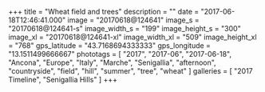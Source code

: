 +++
title = "Wheat field and trees"
description = ""
date = "2017-06-18T12:46:41.000"
image = "20170618@124641"
image_s = "20170618@124641-s"
image_width_s = "199"
image_height_s = "300"
image_xl = "20170618@124641-xl"
image_width_xl = "509"
image_height_xl = "768"
gps_latitude = "43.7168694333333"
gps_longitude = "13.1511499666667"
phototags = [ "2017", "2017-06", "2017-06-18", "Ancona", "Europe", "Italy", "Marche", "Senigallia", "afternoon", "countryside", "field", "hill", "summer", "tree", "wheat" ]
galleries = [ "2017 Timeline", "Senigallia Hills" ]
+++
